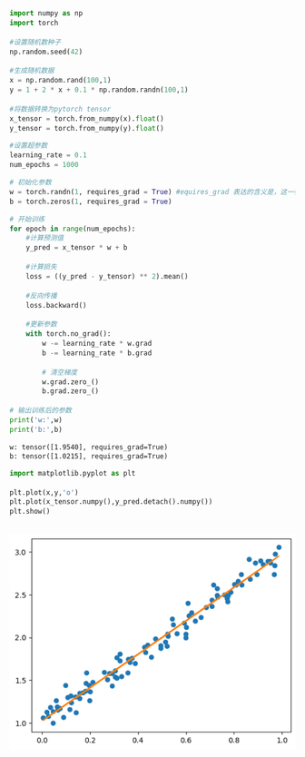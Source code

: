 ```python
import numpy as np
import torch

#设置随机数种子
np.random.seed(42)

#生成随机数据
x = np.random.rand(100,1)
y = 1 + 2 * x + 0.1 * np.random.randn(100,1)

#将数据转换为pytorch tensor
x_tensor = torch.from_numpy(x).float()
y_tensor = torch.from_numpy(y).float()
```


```python
#设置超参数
learning_rate = 0.1
num_epochs = 1000
```


```python
# 初始化参数
w = torch.randn(1, requires_grad = True) #equires_grad 表达的含义是，这一参数是否保留（或者说持有，即在前向传播完成后，是否在显存中记录这一参数的梯度，而非立即释放）梯度
b = torch.zeros(1, requires_grad = True)
```


```python
# 开始训练
for epoch in range(num_epochs):
    #计算预测值
    y_pred = x_tensor * w + b

    #计算损失
    loss = ((y_pred - y_tensor) ** 2).mean()

    #反向传播
    loss.backward()

    #更新参数
    with torch.no_grad(): 
        w -= learning_rate * w.grad
        b -= learning_rate * b.grad

        # 清空梯度
        w.grad.zero_()
        b.grad.zero_()

# 输出训练后的参数
print('w:',w)
print('b:',b)
```

    w: tensor([1.9540], requires_grad=True)
    b: tensor([1.0215], requires_grad=True)



```python
import matplotlib.pyplot as plt

plt.plot(x,y,'o')
plt.plot(x_tensor.numpy(),y_pred.detach().numpy())
plt.show()
```


​    
![png](output_4_0.png)
​    

